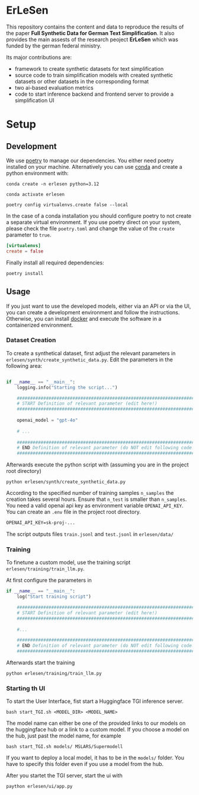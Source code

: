 # ErLeSen

This repository contains the content and data to reproduce the results of the paper 
**Full Synthetic Data for German Text Simplification**. It also provides the main assests of the research peoject
**ErLeSen** which was funded by the german federal ministry.

Its major contributions are:
- framework to create synthetic datasets for text simplification
- source code to train simplification models with created synthetic datasets or other datasets in the corresponding format
- two ai-based evaluation metrics
- code to start inference backend and frontend server to provide a simplification UI

# Setup

## Development

We use [poetry](https://python-poetry.org/) to manage our dependencies. You either need poetry installed on your machine.
Alternatively you can use [conda](https://anaconda.org/) and create a python environment with:

```shell
conda create -n erlesen python=3.12

conda activate erlesen

poetry config virtualenvs.create false --local
```

In the case of a conda installation you should configure poetry to not create a separate virtual environment.
If you use poetry direct on your system, please check the file `poetry.toml` and change the value of the `create`
parameter to `true`.

```toml
[virtualenvs]
create = false
```

Finally install all required dependencies:

```shell
poetry install
```

## Usage

If you just want to use the developed models, either via an API or via the UI, you can create a development environment
and follow the instructions. Otherwise, you can install [docker](https://www.docker.com/) and execute the software in
a containerized environment.

### Dataset Creation

To create a synthetical dataset, first adjust the relevant parameters in `erlesen/synth/create_synthetic_data.py`.
Edit the parameters in the following area:

```python

if __name__ == "__main__":
    logging.info("Starting the script...")

    ################################################################################
    # START Definition of relevant parameter (edit here!)
    ################################################################################
    
    openai_model = "gpt-4o"
    
    # ...
    
    ################################################################################
    # END Definition of relevant parameter (do NOT edit following code!)
    ################################################################################
```

Afterwards execute the python script with (assuming you are in the project root directory) 

```shell
python erlesen/synth/create_synthetic_data.py
```

According to the specified number of training samples `n_samples` the creation takes several hours.
Ensure that `n_test` is smaller than `n_samples`.
You need a valid openai api key as environment variable `OPENAI_API_KEY`. You can create an `.env`
file in the project root directory.

```txt
OPENAI_API_KEY=sk-proj-...
```

The script outputs files `train.jsonl` and `test.jsonl` in `erlesen/data/`

### Training

To finetune a custom model, use the training script `erlesen/training/train_llm.py`.

At first configure the parameters in 

```python
if __name__ == "__main__":
    log("Start training script")

    ################################################################################
    # START Definition of relevant parameter (edit here!)
    ################################################################################
    
    #...

    ################################################################################
    # END Definition of relevant parameter (do NOT edit following code!)
    ################################################################################
```

Afterwards start the training

```shell
python erlesen/training/train_llm.py
```

### Starting th UI

To start the User Interface, fist start a Huggingface TGI inference server.

```shell
bash start_TGI.sh <MODEL_DIR> <MODEL_NAME>
```

The model name can either be one of the provided links to our models on the huggingface hub or a link to a custom model.
If you choose a model on the hub, just past the model name, for example

```shell
bash start_TGI.sh models/ MSLARS/Supermodell
```

If you want to deploy a local model, it has to be in the `models/` folder. You have to specify this folder even if
you use a model from the hub.

After you startet the TGI server, start the ui with

```shell
paython erlesen/ui/app.py
```